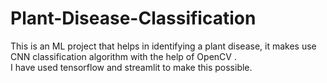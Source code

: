 # Plant-Disease-Classification
This is an ML project that helps in identifying a plant disease, it makes use CNN classification algorithm with the help of OpenCV .
<br>
I have used tensorflow and streamlit to make this possible.
